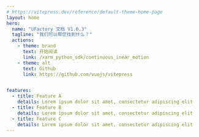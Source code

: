 ```yaml
---
# https://vitepress.dev/reference/default-theme-home-page
layout: home
hero:
  name: "UFactory 文档 V1.0.3"
  tagline: "我们可以帮您找到什么？"
  actions:
    - theme: brand
      text: 开始阅读
      link: /xarm_python_sdk/continuous_inear_motion
    - theme: alt
      text: Github
      link: https://github.com/vuejs/vitepress


features:
  - title: Feature A
    details: Lorem ipsum dolor sit amet, consectetur adipiscing elit
  - title: Feature B
    details: Lorem ipsum dolor sit amet, consectetur adipiscing elit
  - title: Feature C
    details: Lorem ipsum dolor sit amet, consectetur adipiscing elit
---
```


